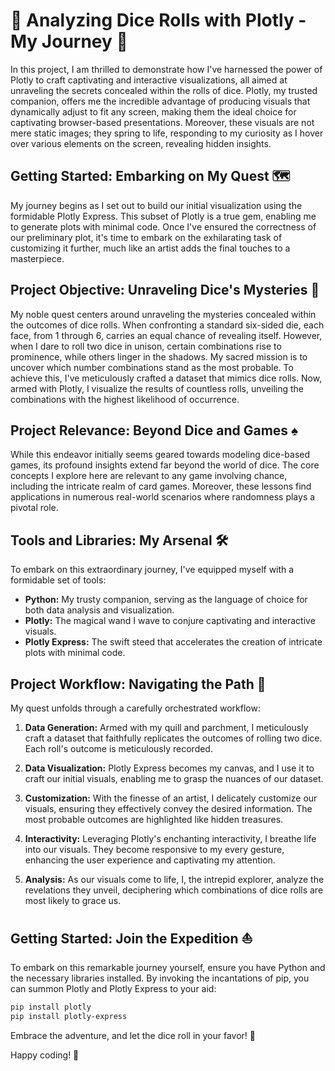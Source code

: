 # 🎲 Analyzing Dice Rolls with Plotly - My Journey 🚀

In this project, I am thrilled to demonstrate how I've harnessed the power of Plotly to craft captivating and interactive visualizations, all aimed at unraveling the secrets concealed within the rolls of dice. Plotly, my trusted companion, offers me the incredible advantage of producing visuals that dynamically adjust to fit any screen, making them the ideal choice for captivating browser-based presentations. Moreover, these visuals are not mere static images; they spring to life, responding to my curiosity as I hover over various elements on the screen, revealing hidden insights.

## Getting Started: Embarking on My Quest 🗺️

My journey begins as I set out to build our initial visualization using the formidable Plotly Express. This subset of Plotly is a true gem, enabling me to generate plots with minimal code. Once I've ensured the correctness of our preliminary plot, it's time to embark on the exhilarating task of customizing it further, much like an artist adds the final touches to a masterpiece.

## Project Objective: Unraveling Dice's Mysteries 🎯

My noble quest centers around unraveling the mysteries concealed within the outcomes of dice rolls. When confronting a standard six-sided die, each face, from 1 through 6, carries an equal chance of revealing itself. However, when I dare to roll two dice in unison, certain combinations rise to prominence, while others linger in the shadows. My sacred mission is to uncover which number combinations stand as the most probable. To achieve this, I've meticulously crafted a dataset that mimics dice rolls. Now, armed with Plotly, I visualize the results of countless rolls, unveiling the combinations with the highest likelihood of occurrence.

## Project Relevance: Beyond Dice and Games ♠️

While this endeavor initially seems geared towards modeling dice-based games, its profound insights extend far beyond the world of dice. The core concepts I explore here are relevant to any game involving chance, including the intricate realm of card games. Moreover, these lessons find applications in numerous real-world scenarios where randomness plays a pivotal role.

## Tools and Libraries: My Arsenal 🛠️

To embark on this extraordinary journey, I've equipped myself with a formidable set of tools:

- **Python:** My trusty companion, serving as the language of choice for both data analysis and visualization.
- **Plotly:** The magical wand I wave to conjure captivating and interactive visuals.
- **Plotly Express:** The swift steed that accelerates the creation of intricate plots with minimal code.

## Project Workflow: Navigating the Path 🌟

My quest unfolds through a carefully orchestrated workflow:

1. **Data Generation:** Armed with my quill and parchment, I meticulously craft a dataset that faithfully replicates the outcomes of rolling two dice. Each roll's outcome is meticulously recorded.

2. **Data Visualization:** Plotly Express becomes my canvas, and I use it to craft our initial visuals, enabling me to grasp the nuances of our dataset.

3. **Customization:** With the finesse of an artist, I delicately customize our visuals, ensuring they effectively convey the desired information. The most probable outcomes are highlighted like hidden treasures.

4. **Interactivity:** Leveraging Plotly's enchanting interactivity, I breathe life into our visuals. They become responsive to my every gesture, enhancing the user experience and captivating my attention.

5. **Analysis:** As our visuals come to life, I, the intrepid explorer, analyze the revelations they unveil, deciphering which combinations of dice rolls are most likely to grace us.

## Getting Started: Join the Expedition ⛵

To embark on this remarkable journey yourself, ensure you have Python and the necessary libraries installed. By invoking the incantations of pip, you can summon Plotly and Plotly Express to your aid:

```bash
pip install plotly
pip install plotly-express
```

Embrace the adventure, and let the dice roll in your favor! 🎉

Happy coding! 🚀